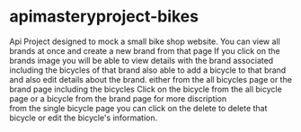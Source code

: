 # apimasteryproject-bikes

Api Project designed to mock a small  bike shop website.
You can view all brands at once and create a new brand from that page
If you click on the brands image you will be able to view details with the brand associated including the bicycles of that brand
also able to add a bicycle to that brand and also edit details about the brand.
either from the all bicycles page or the brand page including the bicycles 
Click on the bicycle from the all bicycle page or a bicycle from the brand page for more discription  
from the single bicycle page you can click on the delete to delete that bicycle or edit the bicycle's information.
